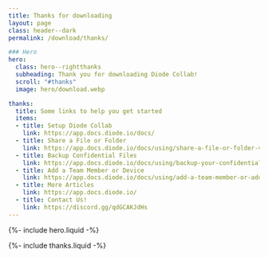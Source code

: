 ```yaml
---
title: Thanks for downloading
layout: page
class: header--dark
permalink: /download/thanks/

### Hero
hero:
  class: hero--rightthanks
  subheading: Thank you for downloading Diode Collab!
  scroll: "#thanks"
  image: hero/download.webp

thanks:
  title: Some links to help you get started
  items:
  - title: Setup Diode Collab
    link: https://app.docs.diode.io/docs/
  - title: Share a File or Folder
    link: https://app.docs.diode.io/docs/using/share-a-file-or-folder-via-web-browser/
  - title: Backup Confidential Files
    link: https://app.docs.diode.io/docs/using/backup-your-confidential-files/
  - title: Add a Team Member or Device
    link: https://app.docs.diode.io/docs/using/add-a-team-member-or-additional-device/
  - title: More Articles
    link: https://app.docs.diode.io/
  - title: Contact Us!
    link: https://discord.gg/qdGCAKJdHs
---
```


{%- include hero.liquid -%}

{%- include thanks.liquid -%}

